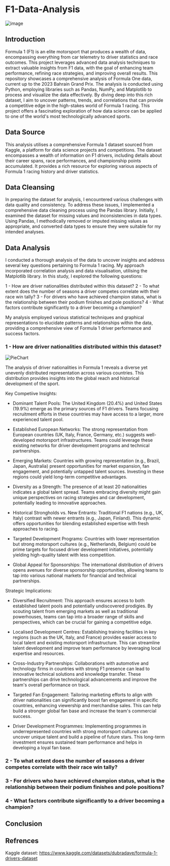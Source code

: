 # F1-Data-Analysis

![image](https://github.com/user-attachments/assets/3c90f600-2c35-46d0-95e2-685920b72386)

## Introduction 
Formula 1 (F1) is an elite motorsport that produces a wealth of data, encompassing everything from car telemetry to driver statistics and race outcomes. This project leverages advanced data analysis techniques to extract valuable insights from F1 data, with the goal of enhancing team performance, refining race strategies, and improving overall results.
This repository showcases a comprehensive analysis of Formula One data, current up to the 2023 Bahrain Grand Prix. The analysis is conducted using Python, employing libraries such as Pandas, NumPy, and Matplotlib to process and visualize the data effectively.
By diving deep into this rich dataset, I aim to uncover patterns, trends, and correlations that can provide a competitive edge in the high-stakes world of Formula 1 racing. This project offers a fascinating exploration of how data science can be applied to one of the world's most technologically advanced sports.

## Data Source
This analysis utilises a comprehensive Formula 1 dataset sourced from Kaggle, a platform for data science projects and competitions. The dataset encompasses a wealth of information on F1 drivers, including details about their career spans, race performances, and championship points accumulated. It provides a rich resource for exploring various aspects of Formula 1 racing history and driver statistics.

## Data Cleansing 
In preparing the dataset for analysis, I encountered various challenges with data quality and consistency. To address these issues, I implemented a comprehensive data cleaning process using the Pandas library.
Initially, I examined the dataset for missing values and inconsistencies in data types. Using Pandas, I methodically removed or imputed missing values as appropriate, and converted data types to ensure they were suitable for my intended analyses.

## Data Analysis 
I conducted a thorough analysis of the data to uncover insights and address several key questions pertaining to Formula 1 racing. My approach incorporated correlation analysis and data visualisation, utilising the Matplotlib library.
In this study, I explored the following questions:

1 - How are driver nationalities distributed within this dataset?
2 - To what extent does the number of seasons a driver competes correlate with their race win tally?
3 - For drivers who have achieved champion status, what is the relationship between their podium finishes and pole positions?
4 - What factors contribute significantly to a driver becoming a champion?

My analysis employed various statistical techniques and graphical representations to elucidate patterns and relationships within the data, providing a comprehensive view of Formula 1 driver performance and success factors.

### 1 - How are driver nationalities distributed within this dataset?

![PieChart](https://github.com/user-attachments/assets/c3c9dbb5-7161-4a81-8b05-9a00ad163b58)

The analysis of driver nationalities in Formula 1 reveals a diverse yet unevenly distributed representation across various countries. This distribution provides insights into the global reach and historical development of the sport.

Key Competiive Insights:
- Dominant Talent Pools:
The United Kingdom (20.4%) and United States (19.9%) emerge as the primary sources of F1 drivers. Teams focusing recruitment efforts in these countries may have access to a larger, more experienced talent pool.

- Established European Networks:
The strong representation from European countries (UK, Italy, France, Germany, etc.) suggests well-developed motorsport infrastructures. Teams could leverage these existing networks for driver development programs and technical partnerships.

- Emerging Markets:
Countries with growing representation (e.g., Brazil, Japan, Australia) present opportunities for market expansion, fan engagement, and potentially untapped talent sources. Investing in these regions could yield long-term competitive advantages.

- Diversity as a Strength:
The presence of at least 20 nationalities indicates a global talent spread. Teams embracing diversity might gain unique perspectives on racing strategies and car development, potentially leading to innovative approaches.

- Historical Strongholds vs. New Entrants:
Traditional F1 nations (e.g., UK, Italy) contrast with newer entrants (e.g., Japan, Finland). This dynamic offers opportunities for blending established expertise with fresh approaches to racing.

- Targeted Development Programs:
Countries with lower representation but strong motorsport cultures (e.g., Netherlands, Belgium) could be prime targets for focused driver development initiatives, potentially yielding high-quality talent with less competition.

- Global Appeal for Sponsorships:
The international distribution of drivers opens avenues for diverse sponsorship opportunities, allowing teams to tap into various national markets for financial and technical partnerships.

Strategic Implications:

- Diversified Recruitment: This approach ensures access to both established talent pools and potentially undiscovered prodigies. By scouting talent from emerging markets as well as traditional powerhouses, teams can tap into a broader range of skills and perspectives, which can be crucial for gaining a competitive edge.

- Localised Development Centres: Establishing training facilities in key regions (such as the UK, Italy, and France) provides easier access to local talent and existing motorsport infrastructure. This can streamline talent development and improve team performance by leveraging local expertise and resources.

- Cross-Industry Partnerships: Collaborations with automotive and technology firms in countries with strong F1 presence can lead to innovative technical solutions and knowledge transfer. These partnerships can drive technological advancements and improve the team's overall performance on track.

- Targeted Fan Engagement: Tailoring marketing efforts to align with driver nationalities can significantly boost fan engagement in specific countries, enhancing viewership and merchandise sales. This can help build a stronger global fan base and increase the team's commercial success.

- Driver Development Programmes: Implementing programmes in underrepresented countries with strong motorsport cultures can uncover unique talent and build a pipeline of future stars. This long-term investment ensures sustained team performance and helps in developing a loyal fan base.


  


### 2 - To what extent does the number of seasons a driver competes correlate with their race win tally?

### 3 - For drivers who have achieved champion status, what is the relationship between their podium finishes and pole positions?

### 4 - What factors contribute significantly to a driver becoming a champion?

## Conclusion 

## Refrences 
Kaggle dataset: https://www.kaggle.com/datasets/dubradave/formula-1-drivers-dataset
